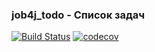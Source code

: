 ### job4j_todo - Список задач

[![Build Status](https://app.travis-ci.com/usovaleksei/job4j_todo.svg?branch=master)](https://app.travis-ci.com/usovaleksei/job4j_todo)
[![codecov](https://codecov.io/gh/usovaleksei/job4j_todo/branch/master/graph/badge.svg?token=MORD2OSSCR)](https://codecov.io/gh/usovaleksei/job4j_todo)